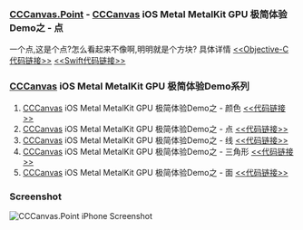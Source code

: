 ### [CCCanvas.Point](https://github.com/ccworld1000/CCCanvas.Point) - [CCCanvas](https://github.com/ccworld1000/CCCanvas) iOS Metal MetalKit GPU 极简体验Demo之 - 点
一个点,这是个点?怎么看起来不像啊,明明就是个方块? 具体详情  [<<Objective-C代码链接>>](https://github.com/ccworld1000/CCCanvas.Point/CCCanvas.Point.OC)  [<<Swift代码链接>>](https://github.com/ccworld1000/CCCanvas.Point/CCCanvas.Point.Swift)

### [CCCanvas](https://github.com/ccworld1000/CCCanvas) iOS Metal MetalKit GPU 极简体验Demo系列
1. [CCCanvas](https://github.com/ccworld1000/CCCanvas) iOS Metal MetalKit GPU 极简体验Demo之 - 颜色 [<<代码链接>>](https://github.com/ccworld1000/CCCanvas.Color)
2. [CCCanvas](https://github.com/ccworld1000/CCCanvas) iOS Metal MetalKit GPU 极简体验Demo之 - 点 [<<代码链接>>](https://github.com/ccworld1000/CCCanvas.Point)
3. [CCCanvas](https://github.com/ccworld1000/CCCanvas) iOS Metal MetalKit GPU 极简体验Demo之 - 线 [<<代码链接>>](https://github.com/ccworld1000/CCCanvas.Line)
4. [CCCanvas](https://github.com/ccworld1000/CCCanvas) iOS Metal MetalKit GPU 极简体验Demo之 - 三角形 [<<代码链接>>](https://github.com/ccworld1000/CCCanvas.Triangle)
5. [CCCanvas](https://github.com/ccworld1000/CCCanvas) iOS Metal MetalKit GPU 极简体验Demo之 - 面 [<<代码链接>>](https://github.com/ccworld1000/CCCanvas.Plane)
### Screenshot
![CCCanvas.Point iPhone Screenshot](https://github.com/ccworld1000/CCCanvas.Point/main/Screenshot/iPhone.jpg?raw=true)
